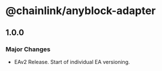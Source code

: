 # @chainlink/anyblock-adapter

## 1.0.0

### Major Changes

- EAv2 Release. Start of individual EA versioning.
